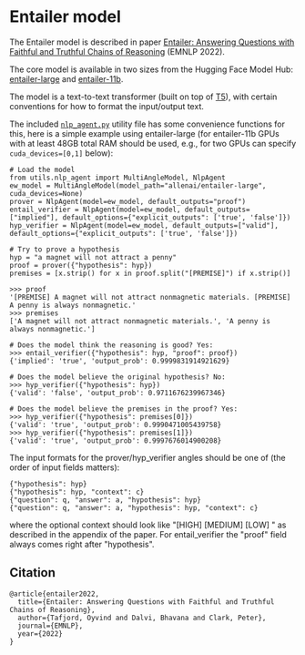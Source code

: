 # Entailer model

The Entailer model is described in paper [Entailer: Answering Questions with Faithful and Truthful Chains of
Reasoning]() (EMNLP 2022).

The core model is available in two sizes from the Hugging Face Model Hub: [entailer-large](https://huggingface.co/allenai/entailer-large) 
and [entailer-11b](https://huggingface.co/allenai/entailer-11b).

The model is a text-to-text transformer (built on top of [T5](https://github.com/google-research/text-to-text-transfer-transformer)), 
with certain conventions for how to format the input/output text.

The included [`nlp_agent.py`](utils/nlp_agent.py) utility file has some convenience functions for this, 
here is a simple example using entailer-large (for entailer-11b GPUs with at least 48GB total RAM 
should be used, e.g., for two GPUs can specify `cuda_devices=[0,1]` below):

```
# Load the model
from utils.nlp_agent import MultiAngleModel, NlpAgent
ew_model = MultiAngleModel(model_path="allenai/entailer-large", cuda_devices=None)
prover = NlpAgent(model=ew_model, default_outputs="proof")
entail_verifier = NlpAgent(model=ew_model, default_outputs=["implied"], default_options={"explicit_outputs": ['true', 'false']})
hyp_verifier = NlpAgent(model=ew_model, default_outputs=["valid"], default_options={"explicit_outputs": ['true', 'false']})

# Try to prove a hypothesis
hyp = "a magnet will not attract a penny"
proof = prover({"hypothesis": hyp})
premises = [x.strip() for x in proof.split("[PREMISE]") if x.strip()]

>>> proof
'[PREMISE] A magnet will not attract nonmagnetic materials. [PREMISE] A penny is always nonmagnetic.'
>>> premises
['A magnet will not attract nonmagnetic materials.', 'A penny is always nonmagnetic.']

# Does the model think the reasoning is good? Yes:
>>> entail_verifier({"hypothesis": hyp, "proof": proof})
{'implied': 'true', 'output_prob': 0.9999831914921629}

# Does the model believe the original hypothesis? No:
>>> hyp_verifier({"hypothesis": hyp})
{'valid': 'false', 'output_prob': 0.9711676239967346}

# Does the model believe the premises in the proof? Yes:
>>> hyp_verifier({"hypothesis": premises[0]})
{'valid': 'true', 'output_prob': 0.9990471005439758}
>>> hyp_verifier({"hypothesis": premises[1]})
{'valid': 'true', 'output_prob': 0.9997676014900208}
```

The input formats for the prover/hyp_verifier angles should be one of (the order of input fields matters):

```
{"hypothesis": hyp}
{"hypothesis": hyp, "context": c}
{"question": q, "answer": a, "hypothesis": hyp}
{"question": q, "answer": a, "hypothesis": hyp, "context": c}
```

where the optional context should look like "[HIGH] <high sentences> [MEDIUM] <medium sentences> [LOW] <low sentences>" as described in the appendix of the paper. 
For entail_verifier the "proof" field always comes right after "hypothesis".

## Citation

```
@article{entailer2022,
  title={Entailer: Answering Questions with Faithful and Truthful Chains of Reasoning},
  author={Tafjord, Oyvind and Dalvi, Bhavana and Clark, Peter},
  journal={EMNLP},
  year={2022}
}
```
